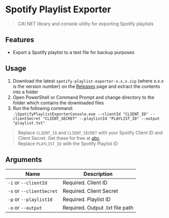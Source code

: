 # Spotify Playlist Exporter

> C#/.NET library and console utility for exporting Spotify playlists

## Features
- Export a Spotify playlist to a text file for backup purposes

## Usage
1. Download the latest `spotify-playlist-exporter-x.x.x.zip` (where x.x.x is the version number) on the [Releases](https://github.com/GeorgeGee/spotify-playlist-exporter/releases) page and extract the contents into a folder
2. Open PowerShell or Command Prompt and change directory to the folder which contains the downloaded files
3. Run the following command:  
`.\SpotifyPlaylistExporterConsole.exe --clientId "CLIENT_ID" --clientSecret "CLIENT_SECRET" --playlistId "PLAYLIST_ID" --output "playlist.txt"`
> Replace `CLIENT_ID` and `CLIENT_SECRET` with your Spotify Client ID and Client Secret. Get these for free at [abc](https://developer.spotify.com/dashboard/).  
> Replace `PLAYLIST_ID` with the Spotify Playlist ID

## Arguments
Name|Description
-|-
`-i` or `--clientId`|Required. Client ID
`-s` or `--clientSecret`|Required. Client Secret
`-p` or `--playlistId`|Required. Playlist ID
`-o` or `--output`|Required. Output .txt file path 